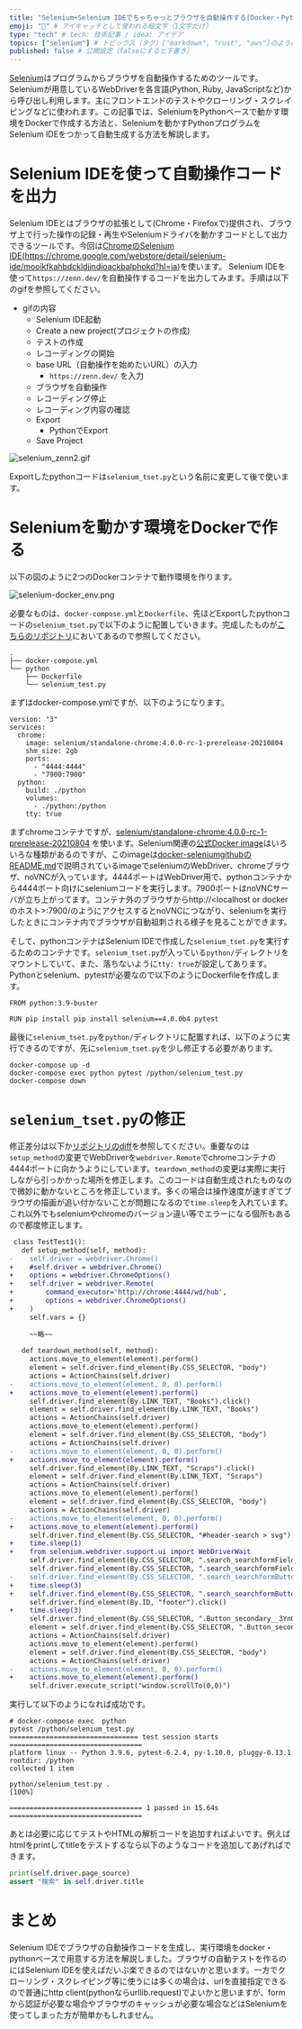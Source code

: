```yaml
---
title: "Selenium+Selenium IDEでちゃちゃっとブラウザを自動操作する[Docker・Python]" # 記事のタイトル
emoji: "🐻" # アイキャッチとして使われる絵文字（1文字だけ）
type: "tech" # tech: 技術記事 / idea: アイデア
topics: ["selenium"] # トピックス（タグ）["markdown", "rust", "aws"]のように指定する
published: false # 公開設定（falseにすると下書き）
---
```


[Selenium](https://www.selenium.dev/ja/documentation/)はプログラムからブラウザを自動操作するためのツールです。Seleniumが用意しているWebDriverを各言語(Python, Ruby, JavaScriptなど)から呼び出し利用します。主にフロントエンドのテストやクローリング・スクレイピングなどに使われます。この記事では、SeleniumをPythonベースで動かす環境をDockerで作成する方法と、Seleniumを動かすPythonプログラムをSelenium IDEをつかって自動生成する方法を解説します。

# Selenium IDEを使って自動操作コードを出力
Selenium IDEとはブラウザの拡張として(Chrome・Firefoxで)提供され、ブラウザ上で行った操作の記録・再生やSeleniumドライバを動かすコードとして出力できるツールです。今回は[ChromeのSelenium IDE(https://chrome.google.com/webstore/detail/selenium-ide/mooikfkahbdckldjjndioackbalphokd?hl=ja)](https://chrome.google.com/webstore/detail/selenium-ide/mooikfkahbdckldjjndioackbalphokd?hl=ja)を使います。
Selenium IDEを使って`https://zenn.dev/`を自動操作するコードを出力してみます。手順は以下のgifを参照してください。

- gifの内容
  - Selenium IDE起動
  - Create a new project(プロジェクトの作成)
  - テストの作成
  - レコーディングの開始
  - base URL（自動操作を始めたいURL）の入力
    - `https://zenn.dev/` を入力
  - ブラウザを自動操作
  - レコーディング停止
  - レコーディング内容の確認
  - Export
    - PythonでExport
  - Save Project 

![selenium_zenn2.gif](/images/selenium_zenn2.gif)

Exportしたpythonコードは`selenium_tset.py`という名前に変更して後で使います。


# Seleniumを動かす環境をDockerで作る
以下の図のように2つのDockerコンテナで動作環境を作ります。

![selenium-docker_env.png](/images/selenium-docker_env.png)

必要なものは、`docker-compose.yml`と`Dockerfile`、先ほどExportしたpythonコードの`selenium_tset.py`で以下のように配置していきます。完成したものが[こちらのリポジトリ](https://github.com/k8shiro/selenium-docker-sample_zenn-article)においてあるので参照してください。

```
.
├── docker-compose.yml
└── python
    ├── Dockerfile
    └── selenium_test.py
```

まずはdocker-compose.ymlですが、以下のようになります。

```
version: "3"
services:
  chrome:
    image: selenium/standalone-chrome:4.0.0-rc-1-prerelease-20210804
    shm_size: 2gb
    ports:
      - "4444:4444"
      - "7900:7900"
  python:
    build: ./python
    volumes:
      - ./python:/python
    tty: true
```


まずchromeコンテナですが、[selenium/standalone-chrome:4.0.0-rc-1-prerelease-20210804](https://hub.docker.com/r/selenium/standalone-chrome) を使います。Selenium関連の[公式Docker image](https://hub.docker.com/u/selenium)はいろいろな種類があるのですが、このimageは[docker-seleniumgithubのREADME.md](https://github.com/SeleniumHQ/docker-selenium)で説明されているimageでseleniumのWebDriver、chromeブラウザ、noVNCが入っています。4444ポートはWebDriver用で、pythonコンテナから4444ポート向けにseleniumコードを実行します。7900ポートはnoVNCサーバが立ち上がってます。コンテナ外のブラウザからhttp://<localhost or dockerのホスト>:7900/のようにアクセスするとnoVNCにつながり、seleniumを実行したときにコンテナ内でブラウザが自動祖刺される様子を見ることができます。

そして、pythonコンテナはSelenium IDEで作成した`selenium_tset.py`を実行するためのコンテナです。`selenium_tset.py`が入っている`python/`ディレクトリをマウントしていて、また、落ちないように`tty: true`が設定してあります。Pythonとselenium、pytestが必要なので以下のようにDockerfileを作成します。

```
FROM python:3.9-buster

RUN pip install pip install selenium==4.0.0b4 pytest
```

最後に`selenium_tset.py`を`python/`ディレクトリに配置すれば、以下のように実行できるのですが、先に`selenium_tset.py`を少し修正する必要があります。

```
docker-compose up -d
docker-compose exec python pytest /python/selenium_test.py
docker-compose down
```

# `selenium_tset.py`の修正

修正差分は以下か[リポジトリのdiff](https://github.com/k8shiro/selenium-docker-sample_zenn-article/commit/1bb8214518f616ba4b276d847819d78ba96c2bc3?branch=1bb8214518f616ba4b276d847819d78ba96c2bc3&diff=unified)を参照してください。重要なのは`setup_method`の変更でWebDriverを`webdriver.Remote`でchromeコンテナの4444ポートに向かうようにしています。`teardown_method`の変更は実際に実行しながら引っかかった場所を修正します。このコードは自動生成されたものなので微妙に動かないところを修正しています。多くの場合は操作速度が速すぎてブラウザの描画が追い付かないことが問題になるので`time.sleep`を入れています。これ以外でもseleniumやchromeのバージョン違い等でエラーになる個所もあるので都度修正します。


```diff python
 class TestTest1():
   def setup_method(self, method):
-    self.driver = webdriver.Chrome()
+    #self.driver = webdriver.Chrome()
+    options = webdriver.ChromeOptions()
+    self.driver = webdriver.Remote(
+        command_executor='http://chrome:4444/wd/hub',
+        options = webdriver.ChromeOptions()
+    )
     self.vars = {}
 
     ~~略~~
 
   def teardown_method(self, method):
     actions.move_to_element(element).perform()
     element = self.driver.find_element(By.CSS_SELECTOR, "body")
     actions = ActionChains(self.driver)
-    actions.move_to_element(element, 0, 0).perform()
+    actions.move_to_element(element).perform()
     self.driver.find_element(By.LINK_TEXT, "Books").click()
     element = self.driver.find_element(By.LINK_TEXT, "Books")
     actions = ActionChains(self.driver)
     actions.move_to_element(element).perform()
     element = self.driver.find_element(By.CSS_SELECTOR, "body")
     actions = ActionChains(self.driver)
-    actions.move_to_element(element, 0, 0).perform()
+    actions.move_to_element(element).perform()
     self.driver.find_element(By.LINK_TEXT, "Scraps").click()
     element = self.driver.find_element(By.LINK_TEXT, "Scraps")
     actions = ActionChains(self.driver)
     actions.move_to_element(element).perform()
     element = self.driver.find_element(By.CSS_SELECTOR, "body")
     actions = ActionChains(self.driver)
-    actions.move_to_element(element, 0, 0).perform()
+    actions.move_to_element(element).perform()
     self.driver.find_element(By.CSS_SELECTOR, "#header-search > svg").click()
+    time.sleep(1)
+    from selenium.webdriver.support.ui import WebDriverWait
     self.driver.find_element(By.CSS_SELECTOR, ".search_searchformField__1JsnC").click()
     self.driver.find_element(By.CSS_SELECTOR, ".search_searchformField__1JsnC").send_keys("Docker")
-    self.driver.find_element(By.CSS_SELECTOR, ".search_searchformButton__1hnWU path").click()
+    time.sleep(3)
+    self.driver.find_element(By.CSS_SELECTOR, ".search_searchformButton__1hnWU").click()
     self.driver.find_element(By.ID, "footer").click()
+    time.sleep(3)
     self.driver.find_element(By.CSS_SELECTOR, ".Button_secondary__3YnG6").click()
     element = self.driver.find_element(By.CSS_SELECTOR, ".Button_secondary__3YnG6")
     actions = ActionChains(self.driver)
     actions.move_to_element(element).perform()
     element = self.driver.find_element(By.CSS_SELECTOR, "body")
     actions = ActionChains(self.driver)
-    actions.move_to_element(element, 0, 0).perform()
+    actions.move_to_element(element).perform()
     self.driver.execute_script("window.scrollTo(0,0)")
 ```
 
 実行して以下のようになれば成功です。
 
 ```
 # docker-compose exec  python  
pytest /python/selenium_test.py
================================ test session starts =================================
platform linux -- Python 3.9.6, pytest-6.2.4, py-1.10.0, pluggy-0.13.1
rootdir: /python
collected 1 item                                                                     

python/selenium_test.py .                                                      [100%]

================================= 1 passed in 15.64s =================================
```

あとは必要に応じてテストやHTMLの解析コードを追加すればよいです。例えばhtmlをprintしてtitleをテストするなら以下のようなコードを追加してあげればできます。

```python
print(self.driver.page_source)
assert "検索" in self.driver.title
```

# まとめ
Selenium IDEでブラウザの自動操作コードを生成し、実行環境をdocker・pythonベースで用意する方法を解説しました。ブラウザの自動テストを作るのにはSelenium IDEを使えばだいぶ楽できるのではないかと思います。一方でクローリング・スクレイピング等に使うには多くの場合は、urlを直接指定できるので普通にhttp client(pythonならurllib.request)でよいかと思いますが、formから認証が必要な場合やブラウザのキャッシュが必要な場合などはSeleniumを使ってしまった方が簡単かもしれません。


